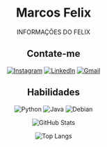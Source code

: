 <div align=center>

# Marcos Felix

INFORMAÇÕES DO FELIX

</div>

<div align=center>

## Contate-me      

[![Instagram](https://img.shields.io/badge/-Instagram-%23E4405F?style=for-the-badge&logo=instagram&logoColor=white)](https://www.instagram.com/mpfm556/)
[![LinkedIn](https://img.shields.io/badge/LinkedIn-0077B5?style=for-the-badge&logo=linkedin&logoColor=white)](https://www.linkedin.com/in/marcos-paulo-felix)
[![Gmail](https://img.shields.io/badge/Gmail-333333?style=for-the-badge&logo=gmail&logoColor=red)](mailto:mrcsplfelix@gmail.com
)
</div>

<div align=center>

## Habilidades
![Python](https://img.shields.io/badge/python-3670A0?style=for-the-badge&logo=python&logoColor=ffdd54)
![Java](https://img.shields.io/badge/java-%23ED8B00.svg?style=for-the-badge&logo=openjdk&logoColor=white)
![Debian](https://img.shields.io/badge/Debian-D70A53?style=for-the-badge&logo=debian&logoColor=white)
</div>

<div align=center>

![GitHub Stats](https://github-readme-stats.vercel.app/api?username=MarcosPauloFelixMonteiro&theme=transparent&bg_color=000&border_color=30A3DC&show_icons=true&icon_color=30A3DC&title_color=E94D5F&text_color=FFF)

![Top Langs](https://github-readme-stats-git-masterrstaa-rickstaa.vercel.app/api/top-langs/?username=MarcosPauloFelixMonteiro&bg_color=000&border_color=30A3DC&title_color=E94D5F&text_color=FFF)

</div>
